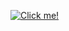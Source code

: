 [![Click me!](https://github.com/gmoraleslondono/gmoraleslondono/assets/20589565/d3229dfe-95ff-4f3c-bfe7-b30ab142d358)](https://gmoraleslondono.github.io/portfolio/)
